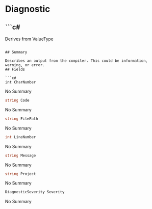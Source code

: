 # Diagnostic

## ```c#
Derives from ValueType
```

## Summary

Describes an output from the compiler. This could be information, warning, or error.
## Fields

```c#
int CharNumber
```
No Summary
```c#
string Code
```
No Summary
```c#
string FilePath
```
No Summary
```c#
int LineNumber
```
No Summary
```c#
string Message
```
No Summary
```c#
string Project
```
No Summary
```c#
DiagnosticSeverity Severity
```
No Summary
